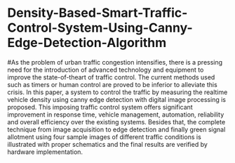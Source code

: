 # Density-Based-Smart-Traffic-Control-System-Using-Canny-Edge-Detection-Algorithm





#As the problem of urban traffic congestion intensifies, there is a pressing need for the introduction of advanced technology and equipment to improve the state-of-theart of traffic control. The current methods used such as timers or human control are proved to be inferior to alleviate this crisis. In this paper, a system to control the traffic by measuring the realtime vehicle density using canny edge detection with digital image processing is proposed. This imposing traffic control system offers significant improvement in response time, vehicle management, automation, reliability and overall efficiency over the existing systems. Besides that, the complete technique from image acquisition to edge detection and finally green signal allotment using four sample images of different traffic conditions is illustrated with proper schematics and the final results are verified by hardware implementation.
